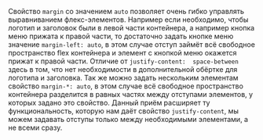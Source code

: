 Свойство `margin` со значением `auto` позволяет очень гибко управлять выравниванием флекс-элементов. Например если необходимо, чтобы логотип и заголовок были в левой части контейнера, а например кнопка меню прижата к правой части, то достаточно задать кнопке меню значение `margin-left: auto`, в этом случае отступ займёт всё свободное пространство flex контейнера и элемент с кнопкой меню окажется прижат к правой части. Отличие от `justify-content:  space-between` здесь в том, что нет необходимости в дополнительной обёртке для логотипа и заголовка. Так же можно задать нескольким элементам свойство `margin-*: auto`, в этом случае всё свободное пространство контейнера разделится в равных частях между отступами элементов, у которых задано это свойство. Данный приём расширяет ту функциональность, которую нам даёт свойство `justify-content`, мы можем задавать отступы только между необходимыми элементами, а не всеми сразу.
